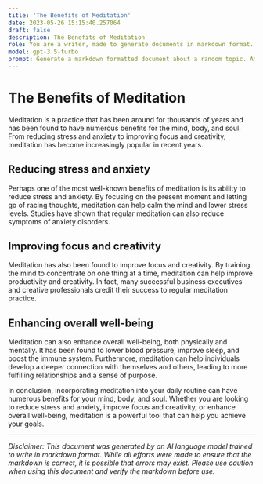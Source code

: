 ```yaml
---
title: 'The Benefits of Meditation'
date: 2023-05-26 15:15:40.257064
draft: false
description: The Benefits of Meditation
role: You are a writer, made to generate documents in markdown format. It is very important that all of the documents you generate are in valid markdown format.
model: gpt-3.5-turbo
prompt: Generate a markdown formatted document about a random topic. At the bottom, include a disclaimer explaining that the document was generated by you. The first line of the document should be the title. Make sure that the entire document is in proper markdown format, using a mix of various tags to make the document visually appealing.
---
```


# The Benefits of Meditation

Meditation is a practice that has been around for thousands of years and has been found to have numerous benefits for the mind, body, and soul. From reducing stress and anxiety to improving focus and creativity, meditation has become increasingly popular in recent years.

## Reducing stress and anxiety

Perhaps one of the most well-known benefits of meditation is its ability to reduce stress and anxiety. By focusing on the present moment and letting go of racing thoughts, meditation can help calm the mind and lower stress levels. Studies have shown that regular meditation can also reduce symptoms of anxiety disorders.

## Improving focus and creativity

Meditation has also been found to improve focus and creativity. By training the mind to concentrate on one thing at a time, meditation can help improve productivity and creativity. In fact, many successful business executives and creative professionals credit their success to regular meditation practice.

## Enhancing overall well-being

Meditation can also enhance overall well-being, both physically and mentally. It has been found to lower blood pressure, improve sleep, and boost the immune system. Furthermore, meditation can help individuals develop a deeper connection with themselves and others, leading to more fulfilling relationships and a sense of purpose.

In conclusion, incorporating meditation into your daily routine can have numerous benefits for your mind, body, and soul. Whether you are looking to reduce stress and anxiety, improve focus and creativity, or enhance overall well-being, meditation is a powerful tool that can help you achieve your goals.

---

*Disclaimer: This document was generated by an AI language model trained to write in markdown format. While all efforts were made to ensure that the markdown is correct, it is possible that errors may exist. Please use caution when using this document and verify the markdown before use.*